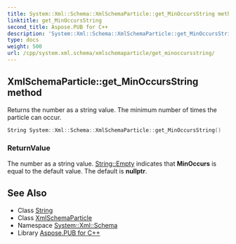 ```yaml
---
title: System::Xml::Schema::XmlSchemaParticle::get_MinOccursString method
linktitle: get_MinOccursString
second_title: Aspose.PUB for C++
description: 'System::Xml::Schema::XmlSchemaParticle::get_MinOccursString method. Returns the number as a string value. The minimum number of times the particle can occur in C++.'
type: docs
weight: 500
url: /cpp/system.xml.schema/xmlschemaparticle/get_minoccursstring/
---
```

## XmlSchemaParticle::get_MinOccursString method


Returns the number as a string value. The minimum number of times the particle can occur.

```cpp
String System::Xml::Schema::XmlSchemaParticle::get_MinOccursString()
```


### ReturnValue

The number as a string value. [String::Empty](../../../system/string/empty/) indicates that **MinOccurs** is equal to the default value. The default is **nullptr**.

## See Also

* Class [String](../../../system/string/)
* Class [XmlSchemaParticle](../)
* Namespace [System::Xml::Schema](../../)
* Library [Aspose.PUB for C++](../../../)
